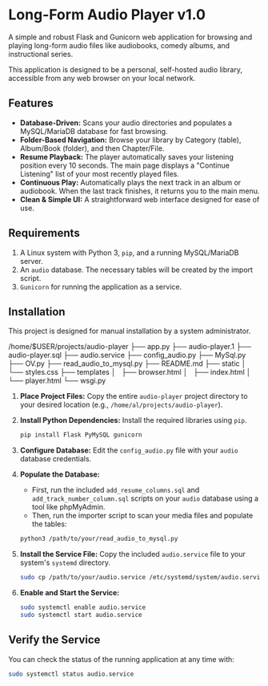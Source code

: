 # Long-Form Audio Player v1.0

A simple and robust Flask and Gunicorn web application for browsing and playing long-form audio files like audiobooks, comedy albums, and instructional series.

This application is designed to be a personal, self-hosted audio library, accessible from any web browser on your local network.

## Features

-   **Database-Driven:** Scans your audio directories and populates a MySQL/MariaDB database for fast browsing.
-   **Folder-Based Navigation:** Browse your library by Category (table), Album/Book (folder), and then Chapter/File.
-   **Resume Playback:** The player automatically saves your listening position every 10 seconds. The main page displays a "Continue Listening" list of your most recently played files.
-   **Continuous Play:** Automatically plays the next track in an album or audiobook. When the last track finishes, it returns you to the main menu.
-   **Clean & Simple UI:** A straightforward web interface designed for ease of use.

## Requirements

1.  A Linux system with Python 3, `pip`, and a running MySQL/MariaDB server.
2.  An `audio` database. The necessary tables will be created by the import script.
3.  `Gunicorn` for running the application as a service.

## Installation

This project is designed for manual installation by a system administrator.

/home/$USER/projects/audio-player
├── app.py
├── audio-player.1
├── audio-player.sql
├── audio.service
├── config_audio.py
├── MySql.py
├── OV.py
├── read_audio_to_mysql.py
├── README.md
├── static
│   └── styles.css
├── templates
│   ├── browser.html
│   ├── index.html
│   └── player.html
└── wsgi.py


1.  **Place Project Files:**
    Copy the entire `audio-player` project directory to your desired location (e.g., `/home/al/projects/audio-player`).

2.  **Install Python Dependencies:**
    Install the required libraries using `pip`.
    ```bash
    pip install Flask PyMySQL gunicorn
    ```

3.  **Configure Database:**
    Edit the `config_audio.py` file with your `audio` database credentials.

4.  **Populate the Database:**
    *   First, run the included `add_resume_columns.sql` and `add_track_number_column.sql` scripts on your `audio` database using a tool like phpMyAdmin.
    *   Then, run the importer script to scan your media files and populate the tables:
    ```bash
    python3 /path/to/your/read_audio_to_mysql.py
    ```

5.  **Install the Service File:**
    Copy the included `audio.service` file to your system's `systemd` directory.
    ```bash
    sudo cp /path/to/your/audio.service /etc/systemd/system/audio.service
    ```

6.  **Enable and Start the Service:**
    ```bash
    sudo systemctl enable audio.service
    sudo systemctl start audio.service
    ```

## Verify the Service

You can check the status of the running application at any time with:
```bash
sudo systemctl status audio.service

